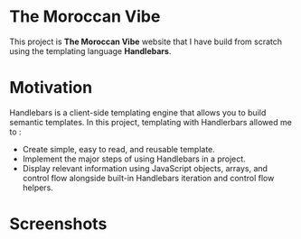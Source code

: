 # The Moroccan Vibe 
This project is __The Moroccan Vibe__ website that I have build from scratch using the templating language __Handlebars__.
# Motivation
Handlebars is a client-side templating engine that allows you to build semantic templates. In this project, templating with Handlerbars allowed me to :
* Create simple, easy to read, and reusable template.
* Implement the major steps of using Handlebars in a project.
* Display relevant information using JavaScript objects, arrays, and control flow alongside built-in Handlebars iteration and control flow helpers.
# Screenshots
